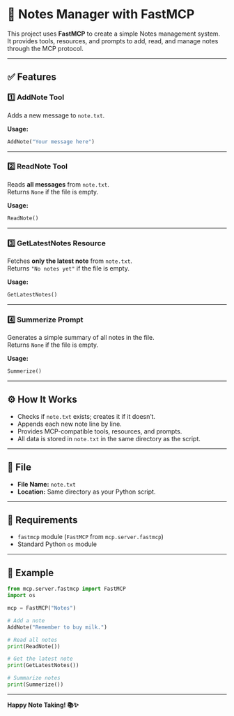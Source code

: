 # 📒 Notes Manager with FastMCP

This project uses **FastMCP** to create a simple Notes management system.  
It provides tools, resources, and prompts to add, read, and manage notes through the MCP protocol.

---

## ✅ Features

### 1️⃣ AddNote Tool
Adds a new message to `note.txt`.

**Usage:**
```python
AddNote("Your message here")
```

---

### 2️⃣ ReadNote Tool
Reads **all messages** from `note.txt`.  
Returns `None` if the file is empty.

**Usage:**
```python
ReadNote()
```

---

### 3️⃣ GetLatestNotes Resource
Fetches **only the latest note** from `note.txt`.  
Returns `"No notes yet"` if the file is empty.

**Usage:**
```python
GetLatestNotes()
```

---

### 4️⃣ Summerize Prompt
Generates a simple summary of all notes in the file.  
Returns `None` if the file is empty.

**Usage:**
```python
Summerize()
```

---

## ⚙️ How It Works

- Checks if `note.txt` exists; creates it if it doesn’t.
- Appends each new note line by line.
- Provides MCP-compatible tools, resources, and prompts.
- All data is stored in `note.txt` in the same directory as the script.

---

## 📂 File

- **File Name:** `note.txt`  
- **Location:** Same directory as your Python script.

---

## 🚀 Requirements

- `fastmcp` module (`FastMCP` from `mcp.server.fastmcp`)
- Standard Python `os` module

---

## 📝 Example

```python
from mcp.server.fastmcp import FastMCP
import os

mcp = FastMCP("Notes")

# Add a note
AddNote("Remember to buy milk.")

# Read all notes
print(ReadNote())

# Get the latest note
print(GetLatestNotes())

# Summarize notes
print(Summerize())
```

---

**Happy Note Taking! 📚✨**
